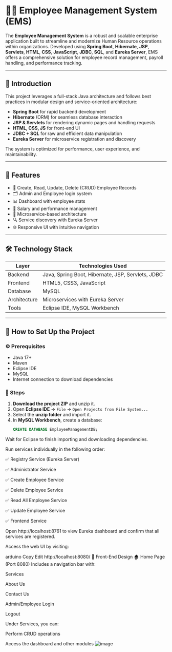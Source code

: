 # 👩‍💼 Employee Management System (EMS)

The **Employee Management System** is a robust and scalable enterprise application built to streamline and modernize Human Resource operations within organizations. Developed using **Spring Boot**, **Hibernate**, **JSP**, **Servlets**, **HTML**, **CSS**, **JavaScript**, **JDBC**, **SQL**, and **Eureka Server**, EMS offers a comprehensive solution for employee record management, payroll handling, and performance tracking.

---

## 📌 Introduction

This project leverages a full-stack Java architecture and follows best practices in modular design and service-oriented architecture:

- **Spring Boot** for rapid backend development
- **Hibernate** (ORM) for seamless database interaction
- **JSP & Servlets** for rendering dynamic pages and handling requests
- **HTML, CSS, JS** for front-end UI
- **JDBC + SQL** for raw and efficient data manipulation
- **Eureka Server** for microservice registration and discovery

The system is optimized for performance, user experience, and maintainability.

---

## 🚀 Features

- 👥 Create, Read, Update, Delete (CRUD) Employee Records
- 🗂 Admin and Employee login system
- 📊 Dashboard with employee stats
- 🧾 Salary and performance management
- 🧩 Microservice-based architecture
- 🔍 Service discovery with Eureka Server
- 🌐 Responsive UI with intuitive navigation

---

## 🛠️ Technology Stack

| Layer         | Technologies Used                                                                 |
|---------------|------------------------------------------------------------------------------------|
| Backend       | Java, Spring Boot, Hibernate, JSP, Servlets, JDBC                                  |
| Frontend      | HTML5, CSS3, JavaScript                                                            |
| Database      | MySQL                                                                              |
| Architecture  | Microservices with Eureka Server                                                   |
| Tools         | Eclipse IDE, MySQL Workbench                                                       |

---

## 🧪 How to Set Up the Project

### ⚙️ Prerequisites

- Java 17+
- Maven
- Eclipse IDE
- MySQL
- Internet connection to download dependencies

### 📂 Steps

1. **Download the project ZIP** and unzip it.
2. Open **Eclipse IDE** → `File` → `Open Projects from File System...`
3. Select the **unzip folder** and import it.
4. In **MySQL Workbench**, create a database:
   ```sql
   CREATE DATABASE EmployeeManagementDB;
Wait for Eclipse to finish importing and downloading dependencies.

Run services individually in the following order:

✅ Registry Service (Eureka Server)

✅ Administrator Service

✅ Create Employee Service

✅ Delete Employee Service

✅ Read All Employee Service

✅ Update Employee Service

✅ Frontend Service

Open http://localhost:8761 to view Eureka dashboard and confirm that all services are registered.

Access the web UI by visiting:

arduino
Copy
Edit
http://localhost:8080/
🎨 Front-End Design
🏠 Home Page (Port 8080)
Includes a navigation bar with:

Services

About Us

Contact Us

Admin/Employee Login

Logout

Under Services, you can:

Perform CRUD operations

Access the dashboard and other modules
![image](https://github.com/user-attachments/assets/02f234d8-4d1b-456a-b391-4a556be65b3d)
